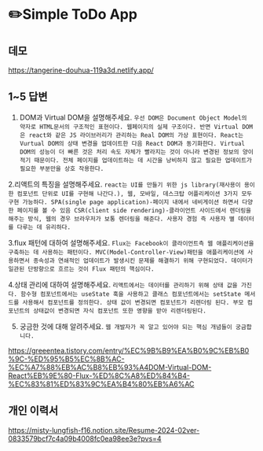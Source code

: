 # ✏️Simple ToDo App

## 데모

https://tangerine-douhua-119a3d.netlify.app/

## 1~5 답변

1. DOM과 Virtual DOM을 설명해주세요.
   `우선 DOM은 Document Object Model의 약자로 HTML문서의 구조적인 표현이다. 웹페이지의 실제 구조이다. 반면 Virtual DOM은 react와 같은 JS 라이브러리가 관리하는 Real DOM의 가상 표현이다. React는 Vurtual DOM의 상태 변경을 업데이트한 다음 React DOM과 동기화한다. Virtual DOM의 성능이 더 빠른 것은 처리 속도 자체가 빨라지는 것이 아니라 변경된 정보의 양이 적기 때문이다. 전체 페이지를 업데이트하는 데 시간을 낭비하지 않고 필요한 업데이트가 필요한 부분만을 상호 작용한다.`

2.리액트의 특징을 설명해주세요.
`react는 UI를 만들기 위한 js library(재사용이 용이한 컴포넌트 단위로 UI를 구현해 나간다.), 웹, 모바일, 데스크탑 어플리케이션 3가지 모두 구현 가능하다. SPA(single page application)-페이지 내에서 네비게이션 하면서 다양한 페이지를 볼 수 있음 CSR(client side rendering)-클라이언트 사이드에서 렌더링을 해주는 방식, 웹의 경우 브라우저가 보통 렌더링을 해준다. 사용자 경험 즉 사용자 별 데이터를 다루는 데 유리하다.`

3.flux 패턴에 대하여 설명해주세요.
`Flux는 Facebook이 클라이언트측 웹 애플리케이션을 구축하는 데 사용하는 패턴이다. MVC(Model-Controller-View)패턴을 애플리케이션에 사용하면서 종속성과 연쇄적인 업데이트가 발생시킨 문제를 해결하기 위해 구현되었다. 데이터가 일관된 단방향으로 흐르는 것이 Flux 패턴의 핵심이다.`

4.상태 관리에 대하여 설명해주세요.
`리액트에서는 데이터를 관리하기 위해 상태 값을 가진다. 함수형 컴포넌트에서는 useState 훅을 사용하고 클래스 컴포넌트에서는 setState 메서드를 사용해서 컴포넌트를 정의한다. 상태 값이 변경되면 컴포넌트가 리렌더링 된다. 부모 컴포넌트의 상태값이 변경되면 자식 컴포넌트 또한 영향을 받아 리렌더링된다.`

5. 궁금한 것에 대해 알려주세요.
   `웹 개발자가 꼭 알고 있어야 되는 핵심 개념들이 궁금합니다.`

https://greeentea.tistory.com/entry/%EC%9B%B9%EA%B0%9C%EB%B0%9C-%ED%95%B5%EC%8B%AC-%EC%A7%88%EB%AC%B8%EB%93%A4DOM-Virtual-DOM-React%EB%9E%80-Flux-%ED%8C%A8%ED%84%B4-%EC%83%81%ED%83%9C%EA%B4%80%EB%A6%AC

## 개인 이력서

https://misty-lungfish-f16.notion.site/Resume-2024-02ver-0833579bcf7c4a09b4008fc0ea98ee3e?pvs=4
